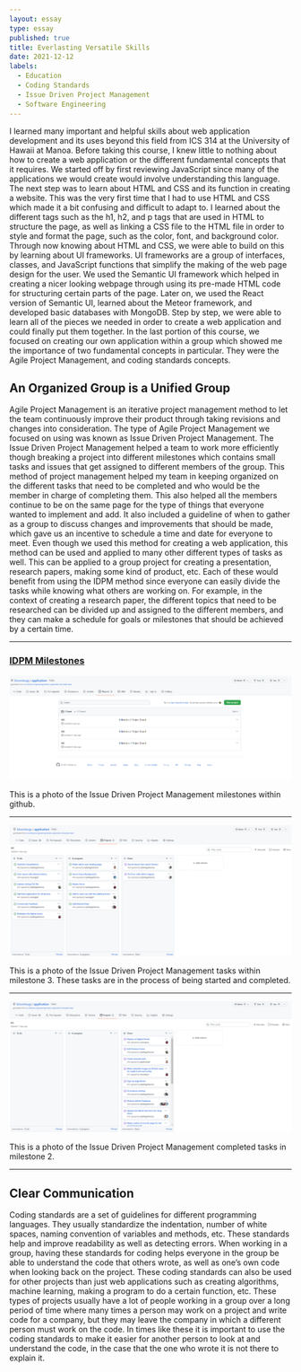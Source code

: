 ```yaml
---
layout: essay
type: essay
published: true
title: Everlasting Versatile Skills
date: 2021-12-12
labels:
  - Education
  - Coding Standards
  - Issue Driven Project Management
  - Software Engineering
---
```


I learned many important and helpful skills about web application development and its uses beyond this field from ICS 314 at the University of Hawaii at Manoa. Before taking this course, I knew little to nothing about how to create a web application or the different fundamental concepts that it requires. We started off by first reviewing JavaScript since many of the applications we would create would involve understanding this language. The next step was to learn about HTML and CSS and its function in creating a website. This was the very first time that I had to use HTML and CSS which made it a bit confusing and difficult to adapt to. I learned about the different tags such as the h1, h2, and p tags that are used in HTML to structure the page, as well as linking a CSS file to the HTML file in order to style and format the page, such as the color, font, and background color. Through now knowing about HTML and CSS, we were able to build on this by learning about UI frameworks. UI frameworks are a group of interfaces, classes, and JavaScript functions that simplify the making of the web page design for the user. We used the Semantic UI framework which helped in creating a nicer looking webpage through using its pre-made HTML code for structuring certain parts of the page. Later on, we used the React version of Semantic UI, learned about the Meteor framework, and developed basic databases with MongoDB. Step by step, we were able to learn all of the pieces we needed in order to create a web application and could finally put them together. In the last portion of this course, we focused on creating our own application within a group which showed me the importance of two fundamental concepts in particular. They were the Agile Project Management, and coding standards concepts. 

## **An Organized Group is a Unified Group**

Agile Project Management is an iterative project management method to let the team continuously improve their product through taking revisions and changes into consideration. The type of Agile Project Management we focused on using was known as Issue Driven Project Management. The Issue Driven Project Management helped a team to work more efficiently though breaking a project into different milestones which contains small tasks and issues that get assigned to different members of the group. This method of project management helped my team in keeping organized on the different tasks that need to be completed and who would be the member in charge of completing them. This also helped all the members continue to be on the same page for the type of things that everyone wanted to implement and add. It also included a guideline of when to gather as a group to discuss changes and improvements that should be made, which gave us an incentive to schedule a time and date for everyone to meet. Even though we used this method for creating a web application, this method can be used and applied to many other different types of tasks as well. This can be applied to a group project for creating a presentation, research papers, making some kind of product, etc. Each of these would benefit from using the IDPM method since everyone can easily divide the tasks while knowing what others are working on. For example, in the context of creating a research paper, the different topics that need to be researched can be divided up and assigned to the different members, and they can make a schedule for goals or milestones that should be achieved by a certain time. 

___________________________________________________________________________________________________________________________________________________________________________________
### **[IDPM Milestones](https://github.com/bloombugs/application/projects)**

<img class="ui massive center floated image" src="../images/idpmmilestones.png" alt="">

This is a photo of the Issue Driven Project Management milestones within github.

___________________________________________________________________________________________________________________________________________________________________________________
<img class="ui massive center floated image" src="../images/idpminprogress.png" alt="">

This is a photo of the Issue Driven Project Management tasks within milestone 3. These tasks are in the process of being started and completed.

___________________________________________________________________________________________________________________________________________________________________________________
<img class="ui massive center floated image" src="../images/idpmcompleted.png" alt="">

This is a photo of the Issue Driven Project Management completed tasks in milestone 2.

___________________________________________________________________________________________________________________________________________________________________________________
## **Clear Communication**

Coding standards are a set of guidelines for different programming languages. They usually standardize the indentation, number of white spaces, naming convention of variables and methods, etc. These standards help and improve readability as well as detecting errors. When working in a group, having these standards for coding helps everyone in the group be able to understand the code that others wrote, as well as one’s own code when looking back on the project. These coding standards can also be used for other projects than just web applications such as creating algorithms, machine learning, making a program to do a certain function, etc. These types of projects usually have a lot of people working in a group over a long period of time where many times a person may work on a project and write code for a company, but they may leave the company in which a different person must work on the code. In times like these it is important to use the coding standards to make it easier for another person to look at and understand the code, in the case that the one who wrote it is not there to explain it.